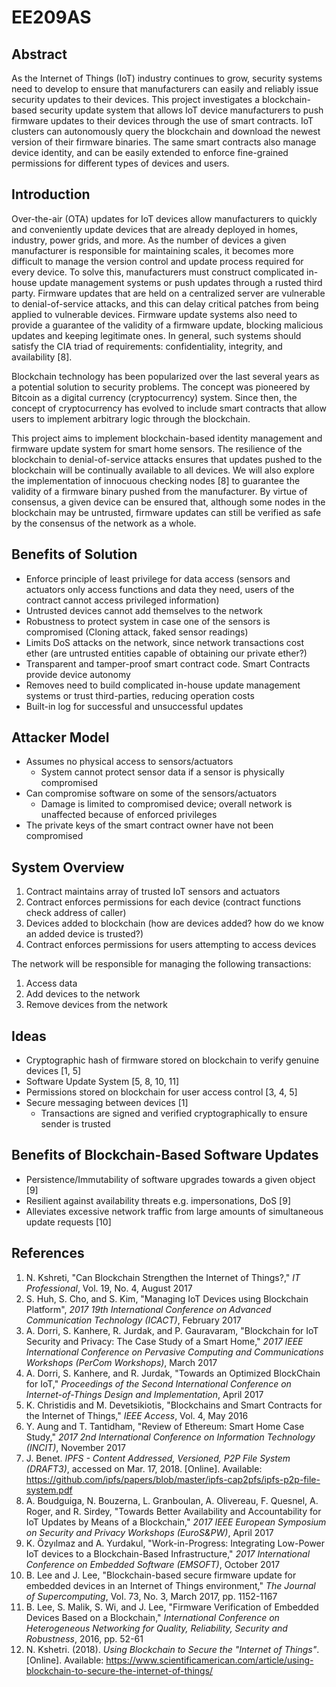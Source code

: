 # EE209AS

## Abstract
As the Internet of Things (IoT) industry continues to grow, security systems need to develop to ensure that manufacturers can easily and 
reliably issue security updates to their devices. This project investigates a blockchain-based security update system that allows IoT device
manufacturers to push firmware updates to their devices through the use of smart contracts. IoT clusters can autonomously query the blockchain and
download the newest version of their firmware binaries. The same smart contracts also manage device identity, and can be easily extended to enforce 
fine-grained permissions for different types of devices and users.

## Introduction
Over-the-air (OTA) updates for IoT devices allow manufacturers to quickly and conveniently update devices that are already deployed in homes,
industry, power grids, and more. As the number of devices a given manufacturer is responsible for maintaining scales, it becomes more difficult to 
manage the version control and update process required for every device. To solve this, manufacturers must construct complicated 
in-house update management systems or push updates through a rusted third party. Firmware updates that are held on a centralized server are vulnerable 
to denial-of-service attacks, and this can delay critical patches from being applied to vulnerable devices. Firmware update systems also need to 
provide a guarantee of the validity of a firmware update, blocking malicious updates and keeping legitimate ones. In general, such systems should 
satisfy the CIA triad of requirements: confidentiality, integrity, and availability [8].

Blockchain technology has been popularized over the last several years as a potential solution to security problems. The concept was pioneered by
Bitcoin as a digital currency (cryptocurrency) system. Since then, the concept of cryptocurrency has evolved to include smart contracts that allow
users to implement arbitrary logic through the blockchain.

This project aims to implement blockchain-based identity management and firmware update system for smart home sensors. The resilience of the
blockchain to denial-of-service attacks ensures that updates pushed to the blockchain will be continually available to all devices. We will also 
explore the implementation of innocuous checking nodes [8] to guarantee the validity of a firmware binary pushed from the manufacturer. By virtue 
of consensus, a given device can be ensured that, although some nodes in the blockchain may be untrusted, firmware updates can still be verified 
as safe by the consensus of the network as a whole.


## Benefits of Solution
* Enforce principle of least privilege for data access (sensors and actuators only access functions and data they need, 
users of the contract cannot access privileged information)
* Untrusted devices cannot add themselves to the network
* Robustness to protect system in case one of the sensors is compromised (Cloning attack, faked sensor readings)
* Limits DoS attacks on the network, since network transactions cost ether (are untrusted entities capable of obtaining our private ether?)
* Transparent and tamper-proof smart contract code. Smart Contracts provide device autonomy
* Removes need to build complicated in-house update management systems or trust third-parties, reducing operation costs
* Built-in log for successful and unsuccessful updates

## Attacker Model
* Assumes no physical access to sensors/actuators
	* System cannot protect sensor data if a sensor is physically compromised
* Can compromise software on some of the sensors/actuators
	* Damage is limited to compromised device; overall network is unaffected because of enforced privileges
* The private keys of the smart contract owner have not been compromised

## System Overview
1. Contract maintains array of trusted IoT sensors and actuators
2. Contract enforces permissions for each device (contract functions check address of caller)
3. Devices added to blockchain (how are devices added? how do we know an added device is trusted?)
4. Contract enforces permissions for users attempting to access devices

The network will be responsible for managing the following transactions:
1. Access data
2. Add devices to the network
3. Remove devices from the network

## Ideas
* Cryptographic hash of firmware stored on blockchain to verify genuine devices [1, 5]
* Software Update System [5, 8, 10, 11]
* Permissions stored on blockchain for user access control [3, 4, 5]
* Secure messaging between devices [1]
	* Transactions are signed and verified cryptographically to ensure sender is trusted
	
## Benefits of Blockchain-Based Software Updates
* Persistence/Immutability of software upgrades towards a given object [9]
* Resilient against availability threats e.g. impersonations, DoS [9]
* Alleviates excessive network traffic from large amounts of simultaneous update requests [10]

## References
1. N. Kshreti, "Can Blockchain Strengthen the Internet of Things?," _IT Professional_, Vol. 19, No. 4, August 2017
2. S. Huh, S. Cho, and S. Kim, "Managing IoT Devices using Blockchain Platform", 
_2017 19th International Conference on Advanced Communication Technology (ICACT)_, February 2017
3. A. Dorri, S. Kanhere, R. Jurdak, and P. Gauravaram, "Blockchain for IoT Security and Privacy: The Case Study of a Smart Home," 
_2017 IEEE International Conference on Pervasive Computing and Communications Workshops (PerCom Workshops)_, March 2017
4. A. Dorri, S. Kanhere, and R. Jurdak, "Towards an Optimized BlockChain for IoT," 
_Proceedings of the Second International Conference on Internet-of-Things Design and Implementation_, April 2017
5. K. Christidis and M. Devetsikiotis, "Blockchains and Smart Contracts for the Internet of Things," _IEEE Access_, Vol. 4, May 2016
6. Y. Aung and T. Tantidham, "Review of Ethereum: Smart Home Case Study," _2017 2nd International Conference on Information Technology (INCIT)_, 
November 2017
7. J. Benet. _IPFS - Content Addressed, Versioned, P2P File System (DRAFT3)_, accessed on Mar. 17, 2018. [Online]. 
Available: https://github.com/ipfs/papers/blob/master/ipfs-cap2pfs/ipfs-p2p-file-system.pdf
8. A. Boudguiga, N. Bouzerna, L. Granboulan, A. Olivereau, F. Quesnel, A. Roger, and R. Sirdey, 
"Towards Better Availability and Accountability for IoT Updates by Means of a Blockchain," 
_2017 IEEE European Symposium on Security and Privacy Workshops (EuroS&PW)_, April 2017
9. K. Özyılmaz and A. Yurdakul, "Work-in-Progress: Integrating Low-Power IoT devices to a Blockchain-Based Infrastructure," 
_2017 International Conference on Embedded Software (EMSOFT)_, October 2017
10. B. Lee and J. Lee, "Blockchain-based secure firmware update for embedded devices in an Internet of Things environment," 
_The Journal of Supercomputing_, Vol. 73, No. 3, March 2017, pp. 1152-1167
11. B. Lee, S. Malik, S. Wi, and J. Lee, "Firmware Verification of Embedded Devices Based on a Blockchain," 
_International Conference on Heterogeneous Networking for Quality, Reliability, Security and Robustness_, 2016, pp. 52-61
12. N. Kshetri. (2018). _Using Blockchain to Secure the "Internet of Things"_. [Online]. 
Available: https://www.scientificamerican.com/article/using-blockchain-to-secure-the-internet-of-things/


